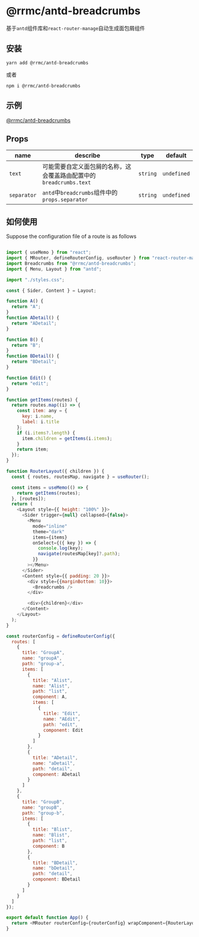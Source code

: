 # @rrmc/antd-breadcrumbs

基于`antd`组件库和`react-router-manage`自动生成面包屑组件

## 安装

```
yarn add @rrmc/antd-breadcrumbs
```

或者

```
npm i @rrmc/antd-breadcrumbs

```

## 示例

[@rrmc/antd-breadcrumbs](https://codesandbox.io/s/antd-breadcrumbs-kfq3t0?file=/src/App.tsx)

## Props

| name | describe                                                           | type     | default     |
| ---- | ------------------------------------------------------------------ | -------- | ----------- |
| `text` | 可能需要自定义面包屑的名称，这会覆盖路由配置中的`breadcrumbs.text` | `string` | `undefined` |
| `separator`| `antd`中`breadcrumbs`组件中的`props.separator`| `string` | `undefined`

## 如何使用

Suppose the configuration file of a route is as follows


```js

import { useMemo } from "react";
import { MRouter, defineRouterConfig, useRouter } from "react-router-manage";
import Breadcrumbs from "@rrmc/antd-breadcrumbs";
import { Menu, Layout } from "antd";

import "./styles.css";

const { Sider, Content } = Layout;

function A() {
  return "A";
}
function ADetail() {
  return "ADetail";
}

function B() {
  return "B";
}
function BDetail() {
  return "BDetail";
}

function Edit() {
  return "edit";
}

function getItems(routes) {
  return routes.map((i) => {
    const item: any = {
      key: i.name,
      label: i.title
    };
    if (i.items?.length) {
      item.children = getItems(i.items);
    }
    return item;
  });
}

function RouterLayout({ children }) {
  const { routes, routesMap, navigate } = useRouter();

  const items = useMemo(() => {
    return getItems(routes);
  }, [routes]);
  return (
    <Layout style={{ height: "100%" }}>
      <Sider trigger={null} collapsed={false}>
        <Menu
          mode="inline"
          theme="dark"
          items={items}
          onSelect={({ key }) => {
            console.log(key);
            navigate(routesMap[key]?.path);
          }}
        ></Menu>
      </Sider>
      <Content style={{ padding: 20 }}>
        <div style={{marginBottom: 10}}>
          <Breadcrumbs />
        </div>

        <div>{children}</div>
      </Content>
    </Layout>
  );
}

const routerConfig = defineRouterConfig({
  routes: [
    {
      title: "GroupA",
      name: "groupA",
      path: "group-a",
      items: [
        {
          title: "Alist",
          name: "Alist",
          path: "list",
          component: A,
          items: [
            {
              title: "Edit",
              name: "AEdit",
              path: "edit",
              component: Edit
            }
          ]
        },
        {
          title: "ADetail",
          name: "aDetail",
          path: "detail",
          component: ADetail
        }
      ]
    },
    {
      title: "GroupB",
      name: "groupB",
      path: "group-b",
      items: [
        {
          title: "Blist",
          name: "Blist",
          path: "list",
          component: B
        },
        {
          title: "BDetail",
          name: "bDetail",
          path: "detail",
          component: BDetail
        }
      ]
    }
  ]
});

export default function App() {
  return <MRouter routerConfig={routerConfig} wrapComponent={RouterLayout} />;
}


```
